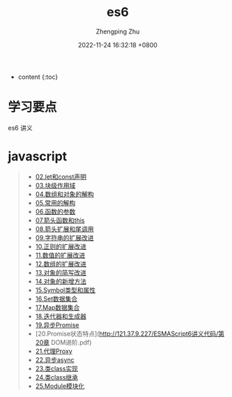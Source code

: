 ﻿---
layout: post
title:  "es6"
date:   2022-11-24 16:32:18 +0800
categories: es6
tags: javascript
author: Zhengping Zhu
---

* content
{:toc}

# 学习要点

es6 讲义





















# javascript


>* [02.let和const声明](http://121.37.9.227/ESMAScript6讲义代码/02.let和const声明.pdf)
>* [03.块级作用域](http://121.37.9.227/ESMAScript6讲义代码/03.块级作用域.pdf)   
>* [04.数组和对象的解构](http://121.37.9.227/ESMAScript6讲义代码/04.数组和对象的解构.pdf)           	
>* [05.常用的解构](http://121.37.9.227/ESMAScript6讲义代码/05.常用的解构.pdf)   
>* [06.函数的参数](http://121.37.9.227/ESMAScript6讲义代码/06.函数的参数.pdf)   
>* [07.箭头函数和this](http://121.37.9.227/ESMAScript6讲义代码/07.箭头函数和this.pdf)   
>* [08.箭头扩展和尾调用](http://121.37.9.227/ESMAScript6讲义代码/08.箭头扩展和尾调用.pdf)   
>* [09.字符串的扩展改进](http://121.37.9.227/ESMAScript6讲义代码/09.字符串的扩展改进.pdf)   
>* [10.正则的扩展改进](http://121.37.9.227/ESMAScript6讲义代码/10.正则的扩展改进.pdf)   
>* [11.数值的扩展改进](http://121.37.9.227/ESMAScript6讲义代码/11.数值的扩展改进.pdf)   
>* [12.数组的扩展改进](http://121.37.9.227/ESMAScript6讲义代码/12.数组的扩展改进.pdf)   
>* [13.对象的简写改进](http://121.37.9.227/ESMAScript6讲义代码/13.对象的简写改进.pdf)   
>* [14.对象的新增方法](http://121.37.9.227/ESMAScript6讲义代码/14.对象的新增方法.pdf)   
>* [15.Symbol类型和属性](http://121.37.9.227/ESMAScript6讲义代码/15.Symbol类型和属性.pdf)   
>* [16.Set数据集合](http://121.37.9.227/ESMAScript6讲义代码/16.Set数据集合.pdf)   
>* [17.Map数据集合](http://121.37.9.227/ESMAScript6讲义代码/17.Map数据集合.pdf)   
>* [18.迭代器和生成器](http://121.37.9.227/ESMAScript6讲义代码/18.迭代器和生成器.pdf)   
>* [19.异步Promise](http://121.37.9.227/ESMAScript6讲义代码/19.异步Promise.pdf)   
>* [20.Promise状态特点](http://121.37.9.227/ESMAScript6讲义代码/第20章 DOM进阶.pdf)   
>* [21.代理Proxy](http://121.37.9.227/ESMAScript6讲义代码/21.代理Proxy.pdf)   
>* [22.异步async](http://121.37.9.227/ESMAScript6讲义代码/22.异步async.pdf)   
>* [23.类class实现](http://121.37.9.227/ESMAScript6讲义代码/23.类class实现.pdf)   
>* [24.类class继承](http://121.37.9.227/ESMAScript6讲义代码/24.类class继承.pdf)   
>* [25.Module模块化](http://121.37.9.227/ESMAScript6讲义代码/25.Module模块化.pdf)   
